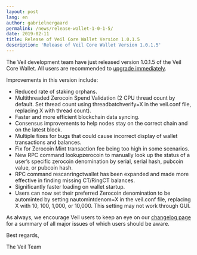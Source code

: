 ```yaml
---
layout: post
lang: en
author: gabrielnergaard
permalink: /news/release-wallet-1-0-1-5/
date: 2019-02-11
title: Release of Veil Core Wallet Version 1.0.1.5
description: 'Release of Veil Core Wallet Version 1.0.1.5'
---
```


The Veil development team have just released version 1.0.1.5 of the Veil Core Wallet. All users are recommended to [upgrade immediately](https://github.com/Veil-Project/veil/releases).

Improvements in this version include:

- Reduced rate of staking orphans.
- Multithreaded Zerocoin Spend Validation (2 CPU thread count by default. Set thread count using threadbatchverify=X in the veil.conf file, replacing X with thread count).
- Faster and more efficient blockchain data syncing.
- Consensus improvements to help nodes stay on the correct chain and on the latest block.
- Multiple fixes for bugs that could cause incorrect display of wallet transactions and balances.
- Fix for Zerocoin Mint transaction fee being too high in some scenarios.
- New RPC command lookupzerocoin to manually look up the status of a user’s specific zerocoin denomination by serial, serial hash, pubcoin value, or pubcoin hash.
- RPC command rescanringctwallet has been expanded and made more effective in finding missing CT/RingCT balances.
- Significantly faster loading on wallet startup.
- Users can now set their preferred Zerocoin denomination to be autominted by setting nautomintdenom=X in the veil.conf file, replacing X with 10, 100, 1,000, or 10,000. This setting may not work through GUI.

As always, we encourage Veil users to keep an eye on our [changelog page](https://veil-project.com/changelog/) for a summary of all major issues of which users should be aware.

Best regards,

The Veil Team